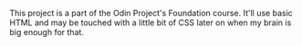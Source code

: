 This project is a part of the Odin Project's Foundation course. It'll use basic HTML and may be touched with a little bit of CSS later on when my brain is big enough for that.